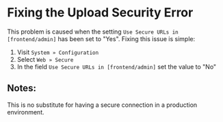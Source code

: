 # Fixing the Upload Security Error

This problem is caused when the setting `Use Secure URLs in [frontend/admin]` has been set to "Yes". Fixing this issue is simple:

1. Visit `System » Configuration`
2. Select `Web » Secure`
3. In the field `Use Secure URLs in [frontend/admin]` set the value to "No"

## Notes:

This is no substitute for having a secure connection in a production environment.
